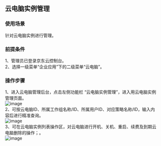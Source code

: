 ## 云电脑实例管理
### 使用场景
针对云电脑实例进行管理。<br>
### 前提条件
1、管理员已登录京东云控制台。<br>
2、选择一级菜单“企业应用”下的二级菜单“云电脑”。<br>
### 操作步骤
1、进入云电脑管理后台，点击左侧功能栏  “云电脑实例管理”，进入用云电脑实例管理页面。<br>
![image](https://user-images.githubusercontent.com/103625856/170623309-de876ba8-b9c8-47f7-968c-8ccb79e92545.png)<br>
2、可按云电脑ID、所属工作组名称/ID、所属用户ID、对应策略名称/ID，输入内容后进行精准查询。<br>
![image](https://user-images.githubusercontent.com/103625856/170623380-d86e1e88-309d-41c1-bff5-c953a4e33b14.png)<br>
3、可在云电脑实例列表操作区，对云电脑进行开机、关机、重启、续费及到期云电脑删除的操作；。<br>
![image](https://user-images.githubusercontent.com/103625856/170623552-880ff824-04ea-49e2-8a55-91cb0991ba7b.png)<br>


